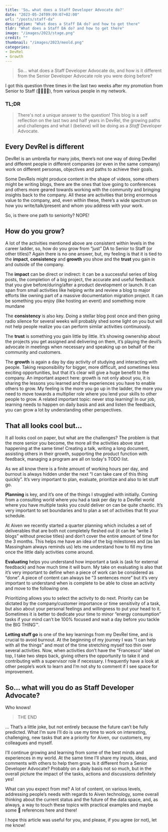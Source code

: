 ```yaml
---
title: 'So… what does a Staff Developer Advocate do?'
date: "2023-05-24T09:09:07+02:00"
url: "/posts/staff-da"
description: "What does a Staff DA do? and how to get there"
tldr: "What does a Staff DA do? and how to get there"
image: "/images/2023/stage.png"
credit: ""
thumbnail: "/images/2023/meold.png"
categories:
- DevRel
- Growth
---
```


> So… what does a Staff Developer Advocate do, and how is it different from the Senior Developer Advocate role you were doing before?

I got this question three times in the last two weeks after my promotion from Senior to Staff (🎉🎉🎉🎉), from various people in my network. 


### TL;DR 

> There's not a unique answer to the question! This blog is a self reflection on the last two and half years in DevRel, the growing paths and challenges and what I (believe) will be doing as a _Staff_ Developer Advocate.

## Every DevRel is different
DevRel is an umbrella for many jobs, there’s not one way of doing DevRel and different people in different companies (or even in the same company) work on different personas, objectives and paths to achieve their goals.

Some DevRels might produce content in the shape of videos, some others might be writing blogs, there are the ones that love going to conferences and others more geared towards working with the community and bringing insights back to the company. All these are activities that bring enormous value to the company, and, even within these, there’s a wide spectrum on how you write/talk/present and  whom you address with your work.

So, is there one path to seniority? NOPE!

## How do you grow?

A lot of the activities mentioned above are consistent within levels in the career ladder, so, how do you grow from “just” DA to Senior to Staff (or other titles)? Again there is no one answer, but, my feeling is that it is tied to the **impact**, **consistency** and **growth** you show and the **trust** you gain in and outside of the company.

The **impact** can be direct or indirect: it can be a successful series of blog posts, the completion of a big project, the accurate and useful feedback that you give before/during/after a product development or launch. It can span from small activities like helping write and review a blog to major efforts like owning part of a massive documentation migration project. It can be something you enjoy (like hosting an event) and something more mundane

The **consistency** is also key. Doing a stellar blog post once and then going radio silence for several weeks will probably shed some light on you but will not help people realize you can perform similar activities continuously.

The **trust** is something you gain little by little. It’s showing ownership about the projects you get assigned and delivering on them, it’s playing the devil’s advocate in meetings when necessary and speaking up on behalf of the community and customers.


The **growth** is again a day by day activity of studying and interacting with people. Taking responsibility for bigger, more difficult, and sometimes less exciting opportunities, but that it’s clear will give a huge benefit to the company. An important aspect here: growth is not only about you, it is sharing the lessons you learned and the experiences you have to enable others to grow. My feeling is the more you go up in the ladder, the more you need to move towards a multiplier role where you lend your skills to other people to grow. A related important topic: never stop learning! In our job, learning needs to happen on daily basis and ask and listen the feedback, you can grow a lot by understanding other perspectives.

## That all looks cool but…

It all looks cool on paper, but what are the challenges? The problem is that the more senior you become, the more all the activities above start happening at the same time! Creating a talk, writing a long document, assisting others in their growth, supporting the product function with feedback, managing a program are all on today's TODO list.

As we all know there is a finite amount of working hours per day, and burnout is always hidden under the next “I can take care of this thing quickly”. It’s very important to plan, evaluate, prioritize and also to let stuff go.

**Planning** is key, and it’s one of the things I struggled with initially. Coming from a consulting world where you had a task per day to a DevRel world where you have multiple tasks you could deliver on can be quite chaotic. It’s very important to set boundaries and to plan a set of activities that fit your schedule. 

At Aiven we recently started a quarter planning which includes a set of deliverables that are both not completely fleshed out (it can be “write 3 blogs” without precise titles) and don’t cover the entire amount of time for the 3 months. This helps me have an idea of the big milestones and (as Ian Massingham always reminds us) lets me understand how to fill my time once the little daily activities come around.

**Evaluating** helps you understand how important a task is (ask for external feedback) and how much time it will burn. My take on evaluating is also that it’s very important to define when a piece of work can be considered as “done”. A piece of content can always be “3 sentences more” but it’s very important to understand when is complete to be able to close an activity and move to the following one.

Prioritizing allows you to select the activity to do next. Priority can be dictated by the company/customer importance or time sensitivity of a task, but also about your personal feelings and willingness to put your head to it. Sometimes it is better to dedicate your time to minor “energy consumption” tasks if your mind can’t be 100% focused and wait a day before you tackle the BIG THING™.

**Letting stuff go** is one of the key learnings from my DevRel time, and is crucial to avoid burnout. At the beginning of my journey I was “I can help with all the things” and most of the time stretching myself too thin over several activities. Now, when activities don’t have the “Francesco” label on top, I take two steps back, giving others the opportunity to take it and contributing with a supervisor role if necessary. I frequently have a look at other people’s work to learn and I’m not shy to comment if I see space for improvement.

## So… what will you do as Staff Developer Advocate?

Who knows!

> THE END


… That’s a little joke, but not entirely because the future can’t be fully predicted. What I’m sure I’ll do is use my time to work on interesting, challenging, new tasks that are a priority for Aiven, our customers, my colleagues and myself. 

I’ll continue growing and learning from some of the best minds and experiences in my world. At the same time I’ll share my inputs, ideas, and comments with others to help them grow. Is it different from a Senior Developer Advocate? Probably on a daily basis not so much, but in the overall picture the impact of the tasks, actions and discussions definitely yes!

What can you expect from me? A lot of content, on various levels, addressing people’s needs with regards to Aiven technology, some overall thinking about the current status and the future of the data space, and, as always, a way to touch these topics with practical examples and maybe some 🍕 references here and there!

I hope this article was useful for you, and please, if you agree (or not), let me know!
